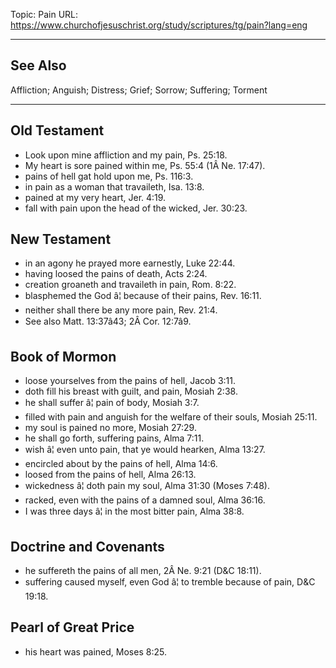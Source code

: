Topic: Pain
URL: https://www.churchofjesuschrist.org/study/scriptures/tg/pain?lang=eng

---

## See Also

Affliction; Anguish; Distress; Grief; Sorrow; Suffering; Torment

---

## Old Testament

- Look upon mine affliction and my pain, Ps. 25:18.
- My heart is sore pained within me, Ps. 55:4 (1Â Ne. 17:47).
- pains of hell gat hold upon me, Ps. 116:3.
- in pain as a woman that travaileth, Isa. 13:8.
- pained at my very heart, Jer. 4:19.
- fall with pain upon the head of the wicked, Jer. 30:23.

## New Testament

- in an agony he prayed more earnestly, Luke 22:44.
- having loosed the pains of death, Acts 2:24.
- creation groaneth and travaileth in pain, Rom. 8:22.
- blasphemed the God â¦ because of their pains, Rev. 16:11.
- neither shall there be any more pain, Rev. 21:4.
- See also Matt. 13:37â43; 2Â Cor. 12:7â9.

## Book of Mormon

- loose yourselves from the pains of hell, Jacob 3:11.
- doth fill his breast with guilt, and pain, Mosiah 2:38.
- he shall suffer â¦ pain of body, Mosiah 3:7.
- filled with pain and anguish for the welfare of their souls, Mosiah 25:11.
- my soul is pained no more, Mosiah 27:29.
- he shall go forth, suffering pains, Alma 7:11.
- wish â¦ even unto pain, that ye would hearken, Alma 13:27.
- encircled about by the pains of hell, Alma 14:6.
- loosed from the pains of hell, Alma 26:13.
- wickedness â¦ doth pain my soul, Alma 31:30 (Moses 7:48).
- racked, even with the pains of a damned soul, Alma 36:16.
- I was three days â¦ in the most bitter pain, Alma 38:8.

## Doctrine and Covenants

- he suffereth the pains of all men, 2Â Ne. 9:21 (D&C 18:11).
- suffering caused myself, even God â¦ to tremble because of pain, D&C 19:18.

## Pearl of Great Price

- his heart was pained, Moses 8:25.

